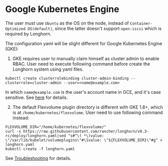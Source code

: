 # Google Kubernetes Engine

The user must use `Ubuntu` as the OS on the node, instead of `Container-Optimized OS(default)`, since the latter doesn't support `open-iscsi` which is required by Longhorn.

The configuration yaml will be slight different for Google Kubernetes Engine (GKE):

1.  GKE requires user to manually claim himself as cluster admin to enable RBAC. User need to execute following command before create the Longhorn system using yaml files.

```
kubectl create clusterrolebinding cluster-admin-binding --clusterrole=cluster-admin --user=<name@example.com>

```

In which `name@example.com` is the user's account name in GCE, and it's case sensitive. See [here](https://cloud.google.com/kubernetes-engine/docs/how-to/role-based-access-control)  for details.

2.  The default Flexvolume plugin directory is different with GKE 1.8+, which is at `/home/kubernetes/flexvolume`. User need to use following command instead:

```
FLEXVOLUME_DIR="/home/kubernetes/flexvolume/"
curl -s https://raw.githubusercontent.com/rancher/longhorn/v0.3-rc/deploy/longhorn.yaml|sed "s#^\( *\)value: \"/var/lib/kubelet/volumeplugins\"#\1value: \"${FLEXVOLUME_DIR}\"#g" > longhorn.yaml
kubectl create -f longhorn.yaml
```

See [Troubleshooting](./troubleshooting.md) for details.

